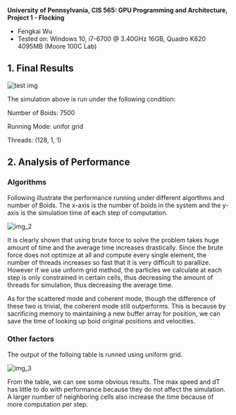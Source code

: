**University of Pennsylvania, CIS 565: GPU Programming and Architecture,
Project 1 - Flocking**

* Fengkai Wu
* Tested on: Windows 10, i7-6700 @ 3.40GHz 16GB, Quadro K620 4095MB (Moore 100C Lab)

## 1. Final Results

![test img](https://github.com/wufk/Project1-CUDA-Flocking/blob/master/images/Capture.PNG)

The simulation above is run under the following condition:

Number of Boids: 7500

Running Mode: unifor grid

Threads: (128, 1, 1)

## 2. Analysis of Performance
### Algorithms

Following illustrate the performance running under different algorthms and number of Boids. The x-axis is the number of boids in the system and the y-axis is the simulation time of each step of computation.

![img_2](https://github.com/wufk/Project1-CUDA-Flocking/blob/master/images/mode.PNG)

It is clearly shown that using brute force to solve the problem takes huge amount of time and the average time increases drastically. Since the brute force does not optimize at all and compute every single element, the number of threads increases so fast that it is very difficult to parallize. However if we use unform grid method, the particles we calculate at each step is only constrained in certain cells, thus decreasing the amount of threads for simulation, thus decreasing the average time.

As for the scattered mode and coherent mode, though the difference of these two is trivial, the coherent mode still outperforms. This is because by sacrificing memory to maintaining a new buffer array for position, we can save the time of looking up boid original positions and velocities. 

### Other factors

The output of the folloing table is runned using uniform grid. 

![img_3](https://github.com/wufk/Project1-CUDA-Flocking/blob/master/images/other%20factors.PNG)

From the table, we can see some obvious results. The max speed and dT has little to do with performance because they do not affect the simulation. A larger number of neighboring cells also increase the time because of more computation per step. 

